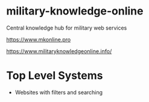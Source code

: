 # military-knowledge-online
Central knowledge hub for military web services 

https://www.mkonline.pro

https://www.militaryknowledgeonline.info/

# Top Level Systems
- Websites with filters and searching
